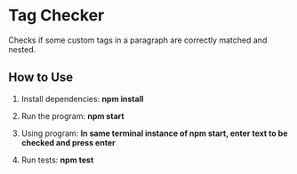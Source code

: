 # Tag Checker

Checks if some custom tags in a paragraph are correctly matched and nested.

## How to Use
1. Install dependencies:
   **npm install**

2. Run the program:
   **npm start**

3. Using program:
   **In same terminal instance of npm start, enter text to be checked and press enter**

4. Run tests:
   **npm test**
